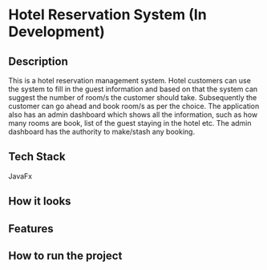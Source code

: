 # Hotel Reservation System (In Development)

## Description

This is a hotel reservation management system. Hotel customers can use the system to fill in the guest information and based on that the system can suggest the number of room/s the customer should take. Subsequently the customer can go ahead and book room/s as per the choice. The application also has an admin dashboard which shows all the information, such as how many rooms are book, list of the guest staying in the hotel etc. The admin dashboard has the authority to make/stash any booking.

## Tech Stack

JavaFx

## How it looks
## Features
## How to run the project
